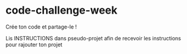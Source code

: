 # code-challenge-week
Crée ton code et partage-le !

Lis INSTRUCTIONS dans pseudo-projet afin de recevoir les instructions pour rajouter ton projet
